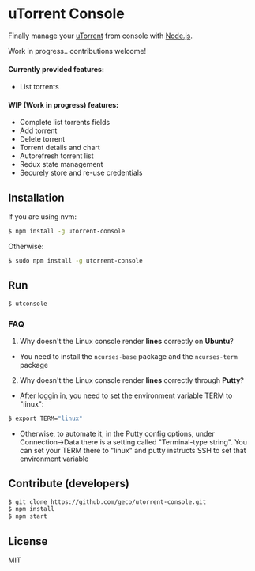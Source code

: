 # uTorrent Console
Finally manage your [uTorrent](http://www.utorrent.com/) from console with [Node.js](https://nodejs.org).

Work in progress.. contributions welcome!

#### Currently provided features:
- List torrents

#### WIP (Work in progress) features:
- Complete list torrents fields
- Add torrent
- Delete torrent
- Torrent details and chart
- Autorefresh torrent list
- Redux state management
- Securely store and re-use credentials

## Installation
If you are using nvm:
```sh
$ npm install -g utorrent-console
```
Otherwise:
```sh
$ sudo npm install -g utorrent-console
```

## Run
```sh
$ utconsole
```
### FAQ
1. Why doesn't the Linux console render __lines__ correctly on __Ubuntu__?
  - You need to install the `ncurses-base` package and the `ncurses-term` package
2. Why doesn't the Linux console render __lines__ correctly through __Putty__?
  - After loggin in, you need to set the environment variable TERM to "linux":
  ```sh
  $ export TERM="linux"
  ```
  - Otherwise, to automate it, in the Putty config options, under Connection->Data there is a setting called "Terminal-type string". You can set your TERM there to "linux" and putty instructs SSH to set that environment variable

## Contribute (developers)
```sh
$ git clone https://github.com/geco/utorrent-console.git
$ npm install
$ npm start
```


## License
MIT
